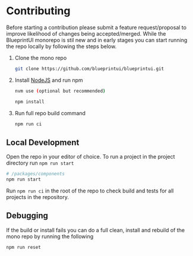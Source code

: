 # Contributing

Before starting a contribution please submit a feature request/proposal to improve likelihood of changes being accepted/merged. While the BlueprintUI monorepo is stil new and in early stages you can start running the repo locally by following the steps below.

1. Clone the mono repo

   ```bash
   git clone https://github.com/blueprintui/blueprintui.git
   ```

2. Install [NodeJS](https://nodejs.org/en/) and run npm

   ```bash
   nvm use (optional but recommended)

   npm install
   ```

3. Run full repo build command
   ```bash
   npm run ci
   ```

## Local Development

Open the repo in your editor of choice. To run a project in the project directory run `npm run start`

```bash
# /packages/components
npm run start
```

Run `npm run ci` in the root of the repo to check build and tests for all projects in the repository.

## Debugging

If the build or install fails you can do a full clean, install and rebuild of the mono repo by running the following

```bash
npm run reset
```
